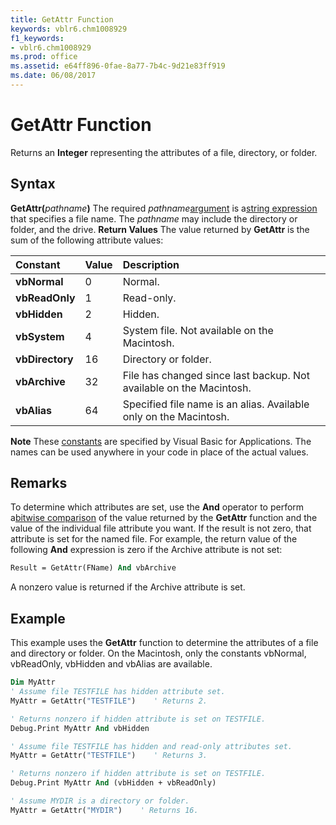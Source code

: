 ```yaml
---
title: GetAttr Function
keywords: vblr6.chm1008929
f1_keywords:
- vblr6.chm1008929
ms.prod: office
ms.assetid: e64ff896-0fae-8a77-7b4c-9d21e83ff919
ms.date: 06/08/2017
---
```



# GetAttr Function



Returns an  **Integer** representing the attributes of a file, directory, or folder.

## Syntax

**GetAttr(**_pathname_**)**
The required  _pathname_[argument](../../Glossary/vbe-glossary.md) is a[string expression](../../Glossary/vbe-glossary.md) that specifies a file name. The _pathname_ may include the directory or folder, and the drive.
 **Return Values**
The value returned by  **GetAttr** is the sum of the following attribute values:


|**Constant**|**Value**|**Description**|
|:-----|:-----|:-----|
|**vbNormal**|0|Normal.|
|**vbReadOnly**|1|Read-only.|
|**vbHidden**|2|Hidden.|
|**vbSystem**|4|System file. Not available on the Macintosh.|
|**vbDirectory**|16|Directory or folder.|
|**vbArchive**|32|File has changed since last backup. Not available on the Macintosh.|
|**vbAlias**|64|Specified file name is an alias. Available only on the Macintosh.|

 **Note**  These [constants](../../Glossary/vbe-glossary.md) are specified by Visual Basic for Applications. The names can be used anywhere in your code in place of the actual values.

## Remarks

To determine which attributes are set, use the  **And** operator to perform a[bitwise comparison](../../Glossary/vbe-glossary.md) of the value returned by the **GetAttr** function and the value of the individual file attribute you want. If the result is not zero, that attribute is set for the named file. For example, the return value of the following **And** expression is zero if the Archive attribute is not set:



```vb
Result = GetAttr(FName) And vbArchive
```

A nonzero value is returned if the Archive attribute is set.

## Example

This example uses the  **GetAttr** function to determine the attributes of a file and directory or folder. On the Macintosh, only the constants vbNormal, vbReadOnly, vbHidden and vbAlias are available.


```vb
Dim MyAttr
' Assume file TESTFILE has hidden attribute set.
MyAttr = GetAttr("TESTFILE")    ' Returns 2.

' Returns nonzero if hidden attribute is set on TESTFILE.
Debug.Print MyAttr And vbHidden    

' Assume file TESTFILE has hidden and read-only attributes set.
MyAttr = GetAttr("TESTFILE")    ' Returns 3.

' Returns nonzero if hidden attribute is set on TESTFILE.
Debug.Print MyAttr And (vbHidden + vbReadOnly)    

' Assume MYDIR is a directory or folder.
MyAttr = GetAttr("MYDIR")    ' Returns 16.


```


